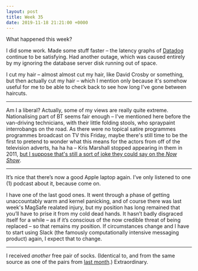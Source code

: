 ```yaml
---
layout: post
title: Week 35
date: 2019-11-18 21:21:00 +0000
---
```


What happened this week?

I did some work. Made some stuff faster – the latency graphs of [Datadog](https://www.datadoghq.com/) continue to be satisfying. Had another outage, which was caused entirely by my ignoring the database server disk running out of space.

I cut my hair – almost almost cut my hair, like David Crosby or something, but then actually cut my hair – which I mention only because it's somehow useful for me to be able to check back to see how long I've gone between haircuts.

---

Am I a liberal? Actually, some of my views are really quite extreme. Nationalising part of BT seems fair enough – I've mentioned here before the van-driving technicians, with their little folding stools, who spraypaint interrobangs on the road.
As there were no topical satire programmes programmes broadcast on TV this Friday, maybe there's still time to be the first to pretend to wonder what this means for the actors from off of the television adverts, ha ha ha – Kris Marshall stopped appearing in them in 2011, [but I suppose that's still a sort of joke they could say on the <cite>Now Show</cite>](https://iamjamesward.com/2009/09/02/topical-comedy/).

---

It’s nice that there’s now a good Apple laptop again.
I’ve only listened to one (1) podcast about it, because come on.

I have one of the last good ones. It went through a phase of getting unaccountably warm and kernel panicking, and of course there was last week's MagSafe realated injury, but my position has long remained that you’ll have to prise it from my cold dead hands.
It hasn’t badly disgraced itself for a while – as if it’s conscious of the now credible threat of being replaced – so that remains my position.
If circumstances change and I have to start using Slack (the famously computationally intensive messaging product) again, I expect that to change.

---

I received _another_ free pair of socks. (Identical to, and from the same source as one of the pairs from [last month](/2019/10/week-30).) Extraordinary.
